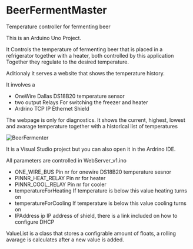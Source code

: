 # BeerFermentMaster
Temperature controller for fermenting beer

This is an Arduino Uno Project.

It Controls the temperature of fermenting beer 
that is placed in a refrigerator together with a heater, both controlled by this application
Together they regulate to the desired temperature. 

Aditionaly it serves a website that shows the temperature history.

It involves a
- OneWire Dallas DS18B20 temperature sensor 
- two output Relays For switching the freezer and heater
- Ardrino TCP IP Ethernet Shield

The webpage is only for diagnostics.
It shows the current, highest, lowest and avarage temperature
together with a historical list of temperatures

![BeerFermenter](https://user-images.githubusercontent.com/19152655/156921459-bcc95bba-d7a7-4ec9-b0f0-aabb09e5f5fe.png)



It is a Visual Studio project but you can also open it in the Ardrino IDE.

All parameters are controlled in WebServer_v1.ino 
- ONE_WIRE_BUS            Pin nr for onewire DS18B20 temperature sesnor
- PINNR_HEAT_RELAY        Pin nr for heater
- PINNR_COOL_RELAY        Pin nr for cooler
- temperatureForHeating   If temperature is below this value heating turns on
- temperatureForCooling   If temperature is below this value cooling turns on
- IPAddress ip            IP address of shield, there is a link included on how to configure DHCP

ValueList is a class that stores a configrable amount of floats, a rolling avarage is calculates after a new value is added.
